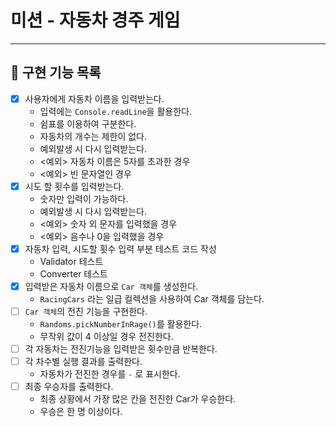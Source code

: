 # 미션 - 자동차 경주 게임

---

## 📑 구현 기능 목록

- [x] 사용자에게 자동차 이름을 입력받는다.
  - 입력에는 `Console.readLine`을 활용한다. 
  - 쉼표를 이용하여 구분한다.
  - 자동차의 개수는 제한이 없다.
  - 예외발생 시 다시 입력받는다.
  - <예외> 자동차 이름은 5자를 초과한 경우
  - <예외> 빈 문자열인 경우
- [x] 시도 할 횟수를 입력받는다.
  - 숫자만 입력이 가능하다.
  - 예외발생 시 다시 입력받는다.
  - <예외> 숫자 외 문자를 입력했을 경우
  - <예외> 음수나 0을 입력했을 경우
- [x] 자동차 입력, 시도할 횟수 입력 부분 테스트 코드 작성
  - Validator 테스트
  - Converter 테스트
- [x] 입력받은 자동차 이름으로 `Car 객체`를 생성한다.
    - `RacingCars` 라는 일급 컬렉션을 사용하여 Car 객체를 담는다.
- [ ] `Car 객체`의 전진 기능을 구현한다.
  - `Randoms.pickNumberInRage()`를 활용한다.
  - 무작위 값이 4 이상일 경우 전진한다.
- [ ] 각 자동차는 전진기능을 입력받은 횟수만큼 반복한다.
- [ ] 각 차수별 실행 결과를 출력한다.
  - 자동차가 전진한 경우를 `-` 로 표시한다.
- [ ] 최종 우승자를 출력한다. 
  - 최종 상황에서 가장 많은 칸을 전진한 Car가 우승한다.
  - 우승은 한 명 이상이다.
